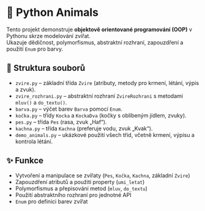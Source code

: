 # 🐾 Python Animals

Tento projekt demonstruje **objektově orientované programování (OOP)** v Pythonu skrze modelování zvířat.  
Ukazuje dědičnost, polymorfismus, abstraktní rozhraní, zapouzdření a použití `Enum` pro barvy.

## 📂 Struktura souborů

- `zvire.py` – základní třída `Zvire` (atributy, metody pro krmení, létání, výpis a zvuk).  
- `zvire_rozhrani.py` – abstraktní rozhraní `ZvireRozhrani` s metodami `mluv()` a `do_textu()`.  
- `barva.py` – výčet barev `Barva` pomocí `Enum`.  
- `kočka.py` – třídy `Kocka` a `KockaDva` (kočky s oblíbeným jídlem, zvuky).  
- `pes.py` – třída `Pes` (rasa, zvuk „Haf“).  
- `kachna.py` – třída `Kachna` (preferuje vodu, zvuk „Kvak“).  
- `demo_animals.py` – ukázkové použití všech tříd, včetně krmení, výpisu a kontrola létání.

## ✨ Funkce

- Vytvoření a manipulace se zvířaty (`Pes`, `Kočka`, `Kachna`, základní `Zvire`)  
- Zapouzdření atributů a použití property (`umi_letat`)  
- Polymorfismus a přepisování metod (`mluv`, `do_textu`)  
- Použití abstraktního rozhraní pro jednotné API  
- `Enum` pro definici barev zvířat  
